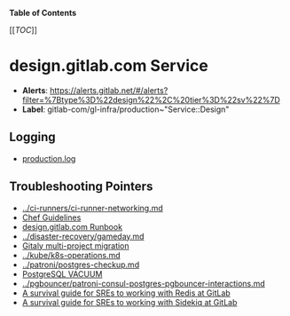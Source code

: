 <!-- MARKER: do not edit this section directly. Edit services/service-catalog.yml then run scripts/generate-docs -->

**Table of Contents**

[[_TOC_]]

# design.gitlab.com Service

* **Alerts**: <https://alerts.gitlab.net/#/alerts?filter=%7Btype%3D%22design%22%2C%20tier%3D%22sv%22%7D>
* **Label**: gitlab-com/gl-infra/production~"Service::Design"

## Logging

* [production.log](/var/log/version/)

## Troubleshooting Pointers

* [../ci-runners/ci-runner-networking.md](../ci-runners/ci-runner-networking.md)
* [Chef Guidelines](../config_management/chef-guidelines.md)
* [design.gitlab.com Runbook](design-gitlab-com.md)
* [../disaster-recovery/gameday.md](../disaster-recovery/gameday.md)
* [Gitaly multi-project migration](../gitaly/multi-project-migration.md)
* [../kube/k8s-operations.md](../kube/k8s-operations.md)
* [../patroni/postgres-checkup.md](../patroni/postgres-checkup.md)
* [PostgreSQL VACUUM](../patroni/postgresql-vacuum.md)
* [../pgbouncer/patroni-consul-postgres-pgbouncer-interactions.md](../pgbouncer/patroni-consul-postgres-pgbouncer-interactions.md)
* [A survival guide for SREs to working with Redis at GitLab](../redis/redis-survival-guide-for-sres.md)
* [A survival guide for SREs to working with Sidekiq at GitLab](../sidekiq/sidekiq-survival-guide-for-sres.md)
<!-- END_MARKER -->

<!-- ## Summary -->

<!-- ## Architecture -->

<!-- ## Performance -->

<!-- ## Scalability -->

<!-- ## Availability -->

<!-- ## Durability -->

<!-- ## Security/Compliance -->

<!-- ## Monitoring/Alerting -->

<!-- ## Links to further Documentation -->
